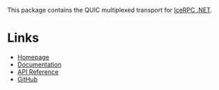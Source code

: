 This package contains the QUIC multiplexed transport for [IceRPC .NET](https://www.nuget.org/packages/IceRpc).

# Links

- [Homepage](https://icerpc.com)
- [Documentation](https://doc.icerpc.com)
- [API Reference](https://api.icerpc.com/csharp/api/IceRpc.Transports.html)
- [GitHub](https://github.com/icerpc/icerpc-csharp)
